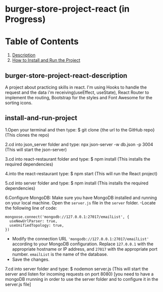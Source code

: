 # burger-store-project-react (in Progress)

# Table of Contents
1. [Description](#burger-store-project-react-description)
2. [How to Install and Run the Project](#install-and-run-project)


## burger-store-project-react-description
A project about practicing skills in react.
I'm using Hooks to handle the request and the data i'm receiving(useEffect, useState),
React Router to implement the routing,
Bootstrap for the styles and Font Awesome for the sorting icons.

## install-and-run-project
1.Open your terminal and then type: 
$ git clone {the url to the GitHub repo} 
 (This clones the repo)

2.cd into json_server folder and type: 
npx json-server -w db.json -p 3004 
 (This will start the json-server)

3.cd into react-restaurant folder and type: 
$ npm install 
 (This installs the required dependencies)

4.into the react-restaurant type: 
$ npm start 
 (This will run the React project)

 5.cd into server folder and type: 
 $ npm install 
  (This installs the required dependencies)

 6.Configure MongoDB:
  Make sure you have MongoDB installed and running on your local machine.
  Open the `server.js` file in the `server` folder.
  -Locate the following line of code:
  ```
  mongoose.connect('mongodb://127.0.0.1:27017/emailList', {
    useNewUrlParser: true,
    useUnifiedTopology: true,
  })
  ```
 - Modify the connection URL `'mongodb://127.0.0.1:27017/emailList'` according to your MongoDB configuration. Replace `127.0.0.1` with the appropriate hostname or IP address, and `27017` with the appropriate port number. `emailList` is the name of the database.
 - Save the changes.

 7.cd into server folder and type: 
 $ nodemon server.js 
   (This will start the server and listen for incoming requests on port 8080)
    [you need to have a mongoDB rrunning in order to use the server folder and to configure it in the server.js file]
